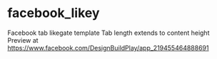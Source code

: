 facebook_likey
==============

Facebook tab likegate template
Tab length extends to content height
Preview at https://www.facebook.com/DesignBuildPlay/app_219455464888691